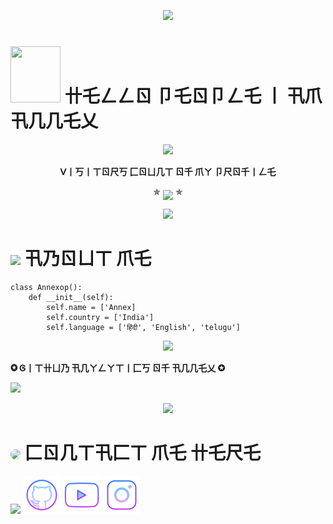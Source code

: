 <p align="center"><img src="https://i0.wp.com/images.hive.blog/DQmZgGvu6YXrMNyDb4wVURLV14WNNSYs58R1kY64HNMSmCL/hive-didver1.gif"></p>

<h1> <img src="https://te.legra.ph/file/85b351854a00bc9c785c6.jpg" height="90px" width="80px"> 卄乇ㄥㄥㄖ 卩乇ㄖ卩ㄥ乇 丨 卂爪  卂几几乇乂 </h1>

    
<p align="center"><img src="https://i0.wp.com/images.hive.blog/DQmZgGvu6YXrMNyDb4wVURLV14WNNSYs58R1kY64HNMSmCL/hive-didver1.gif"></p>
<p align="center">
    <b>ᐯ丨丂丨ㄒㄖ尺丂 匚ㄖㄩ几ㄒ ㄖ千 爪ㄚ 卩尺ㄖ千丨ㄥ乇</b><br>
  <p align="center">  
 ✯ <img align="middle" src="https://profile-counter.glitch.me/AnnexOp/count.svg" /> ✯
</p>

<p align="center"><img src="https://i0.wp.com/images.hive.blog/DQmZgGvu6YXrMNyDb4wVURLV14WNNSYs58R1kY64HNMSmCL/hive-didver1.gif"></p>

<h1> <img src="https://te.legra.ph/file/85b351854a00bc9c785c6.jpg" width="55px"> 卂乃ㄖㄩㄒ 爪乇 </h1>

```python3
class Annexop():
    def __init__(self):
        self.name = ['Annex]
        self.country = ['India']
        self.language = ['हिंदी', 'English', 'telugu']
 ```

  
<p align="center"><img src="https://i0.wp.com/images.hive.blog/DQmZgGvu6YXrMNyDb4wVURLV14WNNSYs58R1kY64HNMSmCL/hive-didver1.gif"></p>

<p align="Left">
     <b>✪ Ꮆ丨ㄒ卄ㄩ乃 卂几ㄚㄥㄚㄒ丨匚丂 ㄖ千 卂几几乇乂 ✪</b><br>

[<img src="https://github-readme-streak-stats.herokuapp.com/?user=AnnexOp&theme=chartreuse-dark&hide_border=True&bg_color=000000" width="49%">](https://github.com/AnnexOp)

 <p align="center"><img src="https://i0.wp.com/images.hive.blog/DQmZgGvu6YXrMNyDb4wVURLV14WNNSYs58R1kY64HNMSmCL/hive-didver1.gif"></p>


<h1> <img src="https://te.legra.ph/file/85b351854a00bc9c785c6.jpg" width="70px" style="border-radius: 50%"> 匚ㄖ几ㄒ卂匚ㄒ 爪乇 卄乇尺乇 </h1>

[<img src="https://raw.githubusercontent.com/AnonymousX1025/telegram_icon.png" width="60px">](https://t.me/AnonymousX1025) [<img src="https://raw.githubusercontent.com/AnonymousX1025/AnonymousX1025/master/resources/github_icon.png" width="60px">](https://github.com/AnonymousX1025) [<img src="https://raw.githubusercontent.com/AnonymousX1025/AnonymousX1025/master/resources/youtube_icon.png" width="60px">](https://www.youtube.com/c/KingTech1025) [<img src="https://github.com/AnonymousX1025/AnonymousX1025/blob/master/resources/insta_icon.png" width="60px">](https://instagram.com/maybe_its_rahul_)



